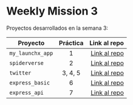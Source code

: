 # Weekly Mission 3

Proyectos desarrollados en la semana 3:

| Proyecto | Práctica | Link al repo |
| ------------- |:-------------:| -----:|
|`my_launchx_app`|1|[Link al repo](https://github.com/Dfredude/back-playbook-launchX/tree/main/weekly_mission_3/my_launchx_app)|
|`spiderverse`|2|[Link al repo](https://github.com/Dfredude/back-playbook-launchX/tree/main/weekly_mission_3/spiderverse)|
|`twitter`|3, 4, 5|[Link al repo](https://github.com/Dfredude/back-playbook-launchX/tree/main/weekly_mission_3/twitter)|
|`express_basic`|6|[Link al repo](https://github.com/Dfredude/back-playbook-launchX/tree/main/weekly_mission_3/express_basic)|
|`express_api`|7|[Link al repo](https://github.com/Dfredude/back-playbook-launchX/tree/main/weekly_mission_3/express_api)|